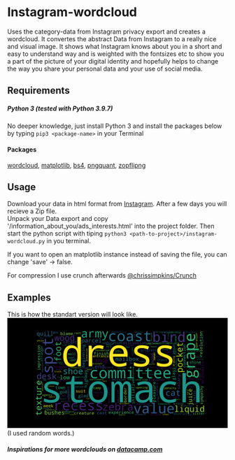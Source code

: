# Instagram-wordcloud
  Uses the category-data from Instagram privacy export and creates a wordcloud. It convertes the abstract Data from Instagram to a really nice and visual image. It shows what Instagram knows about you in a short and easy to understand way and is weighted with the fontsizes etc to show you a part of the picture of your digital identity and hopefully helps to change the way you share your personal data and your use of social media.


## Requirements
 ##### Python 3 (tested with Python 3.9.7)
 No deeper knowledge, just install Python 3 and install the packages below by typing `pip3 <package-name>` in your Terminal
 
  #### Packages
   [wordcloud](https://github.com/amueller/word_cloud), [matplotlib](https://github.com/matplotlib/matplotlib), [bs4](https://beautiful-soup-4.readthedocs.io/en/latest/), [pngquant](https://github.com/kornelski/pngquant), [zopflipng](https://github.com/chrissimpkins/zopfli)

## Usage
  Download your data in html format from [Instagram](https://www.instagram.com/download/request/).
  After a few days you will recieve a Zip file.<br>
  Unpack your Data export and copy '/information_about_you/ads_interests.html' into the project folder.
  Then start the python script with tiping `python3 <path-to-project>/instagram-wordcloud.py` in you terminal.

  If you want to open an matplotlib instance instead of saving the file, you can change 'save' -> false.

  For compression I use crunch afterwards [@chrissimpkins/Crunch](https://github.com/chrissimpkins/Crunch)
  
## Examples

This is how the standart version will look like.<br>
![example wordcloud](./interests_wordcloud.png)
(I used random words.)

##### Inspirations for more wordclouds on [datacamp.com](https://www.datacamp.com/community/tutorials/wordcloud-python)
